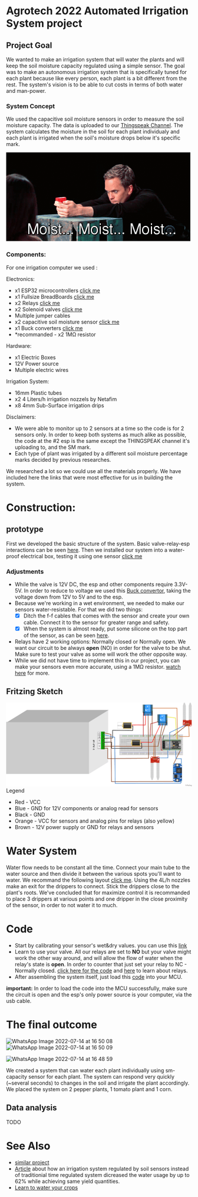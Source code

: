 # Agrotech 2022 Automated Irrigation System project
## Project Goal
We wanted to make an irrigation system that will water the plants and will keep the soil moisture capacity regulated using a simple sensor.
The goal was to make an autonomous irrigation system that is specifically tuned for each plant because like every person, each plant is a bit different from the rest. The system's vision is to be able to cut costs in terms of both water and man-power.

### System Concept
We used the capacitive soil moisture sensors in order to measure the soil moisture capacity. The data is uploaded to our [Thingspeak Channel](https://thingspeak.com/channels/1757836). The system calculates the moisture in the soil for each plant individualy and each plant is irrigated when the soil's moisture drops below it's specific mark.

![](https://github.com/vitoska26/agrotech_project/blob/main/Extras/73TI.gif)

### Components:


For one irrigation computer we used :

Electronics:

* x1 ESP32 microcontrollers [click me](https://randomnerdtutorials.com/getting-started-with-esp32/)
* x1 Fullsize BreadBoards [click me](https://learn.sparkfun.com/tutorials/how-to-use-a-breadboard)
* x2 Relays [click me](https://randomnerdtutorials.com/esp32-relay-module-ac-web-server/)
* x2 Solenoid valves [click me](https://bc-robotics.com/tutorials/controlling-a-solenoid-valve-with-arduino/)
* Multiple jumper cables
* x2 capacitive soil moisture sensor [click me](https://esp32io.com/tutorials/esp32-soil-moisture-sensor)
* x1 Buck converters [click me](https://www.youtube.com/watch?v=TNR57IjVplY)
* *recommanded - x2 1MΩ resistor  

Hardware:

* x1 Electric Boxes
* 12V Power source
* Multiple electric wires

Irrigation System:

* 16mm Plastic tubes 
* x2 4 Liters/h irrigation nozzels by Netafim
* x8 4mm Sub-Surface irrigation drips

Disclaimers:
* We were able to monitor up to 2 sensors at a time so the code is for 2 sensors only. In order to keep both systems as much alike as possible, the code at the #2 esp is the same except the THINGSPEAK channel it's uploading to, and the SM mark.
* Each type of plant was irrigated by a different soil moisture percentage marks decided by previous researches.

We researched a lot so we could use all the materials properly. We have included here the links that were most effective for us in building the system.

# Construction:

## prototype
First we developed the basic structure of the system. Basic valve-relay-esp interactions can be seen [here](https://github.com/vitoska26/agrotech_project/blob/main/Images/basic%20circuit.jpeg).
Then we installed our system into a water-proof electrical box, testing it using one sensor [click me](https://github.com/vitoska26/agrotech_project/blob/main/Images/first%20prototype.jpeg)
### Adjustments
* While the valve is 12V DC, the esp and other components require 3.3V-5V. In order to reduce to voltage we used this [Buck convertor](https://www.youtube.com/watch?v=TNR57IjVplY), taking the voltage down from 12V to 5V and to the esp.
* Because we're working in a wet environment, we needed to make our sensors water-resistable. For that we did two things:
  - [x]  Ditch the f-f cables that comes with the sensor and create your own cable. Connect it to the sensor for greater range and safety. 
  - [x] When the system is almost ready, put some silicone on the top part of the sensor, as can be seen [here](https://github.com/vitoska26/agrotech_project/blob/main/Images/Corn%20Plant.jpeg).
* Relays have 2 working options: Normally closed or Normally open. We want our circuit to be always **open** (NO) in order for the valve to be shut. Make sure to test your valve as some will work the other opposite way. 
* While we did not have time to implement this in our project, you can make your sensors even more accurate, using a 1MΩ resistor. [watch here](https://www.youtube.com/watch?v=IGP38bz-K48&t=1s) for more. 

## Fritzing Sketch
![](https://github.com/vitoska26/agrotech_project/blob/main/Extras/fritzing_bb.png)
Legend
  * Red - VCC
  * Blue - GND for 12V components or analog read for sensors
  * Black - GND
  * Orange - VCC for sensors and analog pins for relays (also yellow)
  * Brown - 12V power supply or GND for relays and sensors
# Water System
Water flow needs to be constant all the time. Connect your main tube to the water source and then divide it between the various spots you'll want to water. We recommand the following layout [click me](https://github.com/vitoska26/agrotech_project/blob/main/Images/irrigation%20layout.jpeg).
Using the 4L/h nozzles make an exit for the drippers to connect. Stick the drippers close to the plant's roots. We've concluded that for maximize control it is recommanded to place 3 drippers at various points and one dripper in the close proximity of the sensor, in order to not water it to much.

# Code
* Start by calibrating your sensor's wet&dry values. you can use this [link](https://github.com/vitoska26/agrotech_project/blob/main/Code/soil_moisture_sensor_calibrating.ino)
* Learn to use your valve. All our relays are set to **NO** but your valve might work the other way around, and will allow the flow of water when the relay's state is **open**. In order to counter that just set your relay to NC - Normally closed. [click here for the code](https://github.com/vitoska26/agrotech_project/blob/main/Code/RELAY_sketch.ino) and [here](https://www.youtube.com/watch?v=zIHPogas1cU) to learn about relays.  
* After assembling the system itself, just load this [code](https://github.com/vitoska26/agrotech_project/blob/main/Code/Sensor_Controlled_Irrigation_System.ino) into your MCU. 

**important:** In order to load the code into the MCU successfully, make sure the circuit is open and the esp's only power source is your computer, via the usb cable. 

# The final outcome

![WhatsApp Image 2022-07-14 at 16 50 08](https://user-images.githubusercontent.com/91986255/179002137-ef69bb09-e792-4f0a-be5d-d7007f262c5a.jpeg)
![WhatsApp Image 2022-07-14 at 16 50 09](https://user-images.githubusercontent.com/91986255/179002213-14f661ef-38e4-4d9a-a6d1-49d43fabdad2.jpeg)


![WhatsApp Image 2022-07-14 at 16 48 59](https://user-images.githubusercontent.com/91986255/179002364-831d9659-e40f-41da-9dff-58a7027fa39f.jpeg)

We created a system that can water each plant individually using sm-capacity sensor for each plant. The system can respond very quickly (~several seconds) to changes in the soil and irrigate the plant accordingly.
We placed the system on 2 pepper plants, 1 tomato plant and 1 corn.

## Data analysis
TODO

# See Also
* [similar project](https://www.researchgate.net/publication/332254393_AUTOMATIC_WATERING_DEVICE_FOR_TOMATO_USING_SOIL_MOISTURE_SENSOR)
* [Article](https://www.researchgate.net/publication/239848253_Irrigation_Scheduling_for_Green_Bell_Peppers_Using_Capacitance_Soil_Moisture_Sensors) about how an irrigation system regulated by soil sensors instead of traditionial time regulated system dicreased the water usage by up to 62% while achieving same yield quantities.
* [Learn to water your crops](https://www.delmhorst.com/blog/whats-the-ideal-moisture-level-for-soil-to-grow-crops) 
